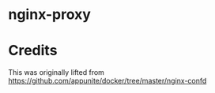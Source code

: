 # nginx-proxy

# Credits

This was originally lifted from https://github.com/appunite/docker/tree/master/nginx-confd


